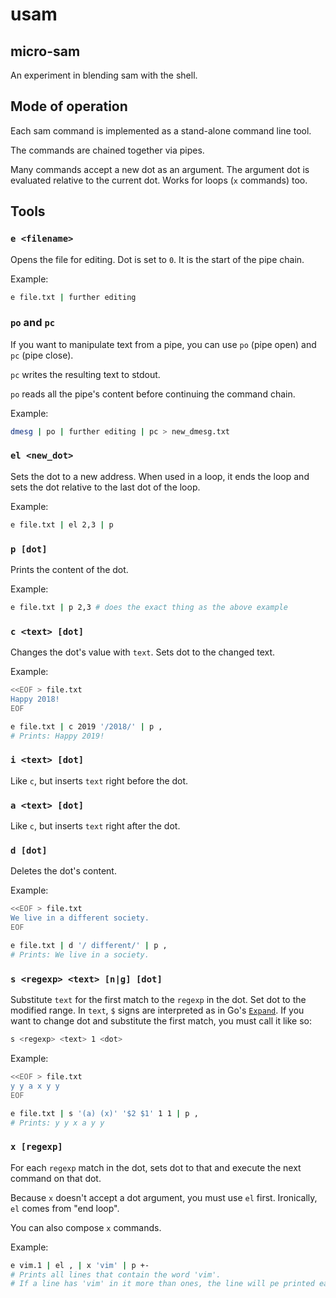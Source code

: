 # usam

## micro-sam

An experiment in blending sam with the shell.

## Mode of operation

Each sam command is implemented as a stand-alone command line tool.

The commands are chained together via pipes.

Many commands accept a new dot as an argument. The argument dot is evaluated relative to the current dot.
Works for loops (`x` commands) too.

## Tools

### `e <filename>`

Opens the file for editing. Dot is set to `0`. It is the start of the pipe chain.

Example:

```bash
e file.txt | further editing
```

### `po` and `pc`

If you want to manipulate text from a pipe,
you can use `po` (pipe open) and `pc` (pipe close).

`pc` writes the resulting text to stdout.

`po` reads all the pipe's content before continuing the command chain.

Example:

```bash
dmesg | po | further editing | pc > new_dmesg.txt
```

### `el <new_dot>`

Sets the dot to a new address. When used in a loop, it ends the loop and sets the dot relative to the last dot of the loop.

Example:

```bash
e file.txt | el 2,3 | p
```

### `p [dot]`

Prints the content of the dot.

Example:

```bash
e file.txt | p 2,3 # does the exact thing as the above example
```

### `c <text> [dot]`

Changes the dot's value with `text`. Sets dot to the changed text.

Example:

```bash
<<EOF > file.txt
Happy 2018!
EOF

e file.txt | c 2019 '/2018/' | p ,
# Prints: Happy 2019!
```

### `i <text> [dot]`

Like `c`, but inserts `text` right before the dot.

### `a <text> [dot]`

Like `c`, but inserts `text` right after the dot.

### `d [dot]`

Deletes the dot's content.

Example:

```bash
<<EOF > file.txt
We live in a different society.
EOF

e file.txt | d '/ different/' | p ,
# Prints: We live in a society.
```

### `s <regexp> <text> [n|g] [dot]`

Substitute `text` for the first match to the `regexp` in the dot. Set dot to the modified range. 
In `text`, `$` signs are interpreted as in Go's [`Expand`](https://golang.org/pkg/regexp/#Regexp.Expand).
If you want to change dot and substitute the first match, you must call it like so:

```bash
s <regexp> <text> 1 <dot>
```

Example:

```bash
<<EOF > file.txt
y y a x y y
EOF

e file.txt | s '(a) (x)' '$2 $1' 1 1 | p ,
# Prints: y y x a y y
```

### `x [regexp]`

For each `regexp` match in the dot, sets dot to that and execute the next command on that dot.

Because `x` doesn't accept a dot argument, you must use `el` first. Ironically, `el` comes from "end loop".

You can also compose `x` commands.

Example:

```bash
e vim.1 | el , | x 'vim' | p +-
# Prints all lines that contain the word 'vim'.
# If a line has 'vim' in it more than ones, the line will pe printed each time.
```